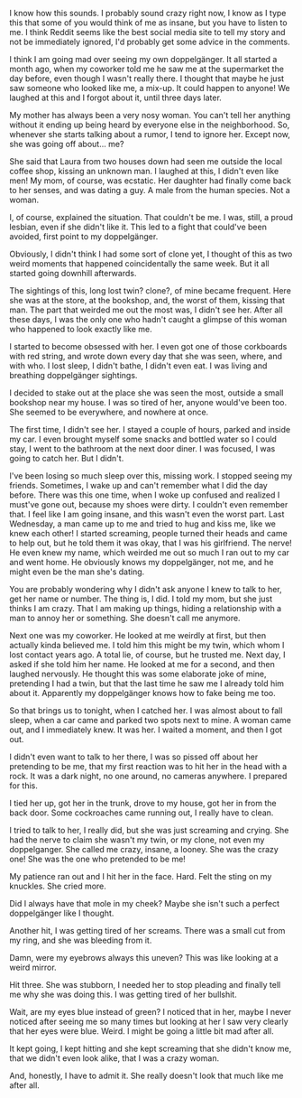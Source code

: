 I know how this sounds. I probably sound crazy right now, I know as I type this that some of you would think of me as insane, but you have to listen to me. I think Reddit seems like the best social media site to tell my story and not be immediately ignored, I'd probably get some advice in the comments.


I think I am going mad over seeing my own doppelgänger. It all started a month ago, when my coworker told me he saw me at the supermarket the day before, even though I wasn't really there. I thought that maybe he just saw someone who looked like me, a mix-up. It could happen to anyone! We laughed at this and I forgot about it, until three days later.


My mother has always been a very nosy woman. You can't tell her anything without it ending up being heard by everyone else in the neighborhood. So, whenever she starts talking about a rumor, I tend to ignore her. Except now, she was going off about... me?


She said that Laura from two houses down had seen me outside the local coffee shop, kissing an unknown man. I laughed at this, I didn't even like men! My mom, of course, was ecstatic. Her daughter had finally come back to her senses, and was dating a guy. A male from the human species. Not a woman.


I, of course, explained the situation. That couldn't be me. I was, still, a proud lesbian, even if she didn't like it. This led to a fight that could've been avoided, first point to my doppelgänger.


Obviously, I didn't think I had some sort of clone yet, I thought of this as two weird moments that happened coincidentally the same week. But it all started going downhill afterwards. 


The sightings of this, long lost twin? clone?, of mine became frequent. Here she was at the store, at the bookshop, and, the worst of them, kissing that man. The part that weirded me out the most was, I didn't see her. After all these days, I was the only one who hadn't caught a glimpse of this woman who happened to look exactly like me.


I started to become obsessed with her. I even got one of those corkboards with red string, and wrote down every day that she was seen, where, and with who. I lost sleep, I didn't bathe, I didn't even eat. I was living and breathing doppelgänger sightings.


I decided to stake out at the place she was seen the most, outside a small bookshop near my house. I was so tired of her, anyone would've been too. She seemed to be everywhere, and nowhere at once. 


The first time, I didn't see her. I stayed a couple of hours, parked and inside my car. I even brought myself some snacks and bottled water so I could stay, I went to the bathroom at the next door diner. I was focused, I was going to catch her. But I didn't. 


I've been losing so much sleep over this, missing work. I stopped seeing my friends. Sometimes, I wake up and can't remember what I did the day before. There was this one time, when I woke up confused and realized I must've gone out, because my shoes were dirty. I couldn't even remember that. I feel like I am going insane, and this wasn't even the worst part. Last Wednesday, a man came up to me and tried to hug and kiss me, like we knew each other! I started screaming, people turned their heads and came to help out, but he told them it was okay, that I was his girlfriend. The nerve! He even knew my name, which weirded me out so much I ran out to my car and went home. He obviously knows my doppelgänger, not me, and he might even be the man she's dating.


You are probably wondering why I didn't ask anyone I knew to talk to her, get her name or number. The thing is, I did. I told my mom, but she just thinks I am crazy. That I am making up things, hiding a relationship with a man to annoy her or something. She doesn't call me anymore.


Next one was my coworker. He looked at me weirdly at first, but then actually kinda believed me. I told him this might be my twin, which whom I lost contact years ago. A total lie, of course, but he trusted me. Next day, I asked if she told him her name. He looked at me for a second, and then laughed nervously. He thought this was some elaborate joke of mine, pretending I had a twin, but that the last time he saw me I already told him about it. Apparently my doppelgänger knows how to fake being me too.


So that brings us to tonight, when I catched her. I was almost about to fall sleep, when a car came and parked two spots next to mine. A woman came out, and I immediately knew. It was her. I waited a moment, and then I got out.


I didn't even want to talk to her there, I was so pissed off about her pretending to be me, that my first reaction was to hit her in the head with a rock. It was a dark night, no one around, no cameras anywhere. I prepared for this.


I tied her up, got her in the trunk, drove to my house, got her in from the back door. Some cockroaches came running out, I really have to clean.


I tried to talk to her, I really did, but she was just screaming and crying. She had the nerve to claim she wasn't my twin, or my clone, not even my doppelganger. She called me crazy, insane, a looney. She was the crazy one! She was the one who pretended to be me! 


My patience ran out and I hit her in the face. Hard. Felt the sting on my knuckles. She cried more.


Did I always have that mole in my cheek? Maybe she isn't such a perfect doppelgänger like I thought.


Another hit, I was getting tired of her screams. There was a small cut from my ring, and she was bleeding from it.


Damn, were my eyebrows always this uneven? This was like looking at a weird mirror.


Hit three. She was stubborn, I needed her to stop pleading and finally tell me why she was doing this. I was getting tired of her bullshit.


Wait, are my eyes blue instead of green? I noticed that in her, maybe I never noticed after seeing me so many times but looking at her I saw very clearly that her eyes were blue. Weird. I might be going a little bit mad after all.


It kept going, I kept hitting and she kept screaming that she didn't know me, that we didn't even look alike, that I was a crazy woman.


And, honestly, I have to admit it. She really doesn't look that much like me after all.